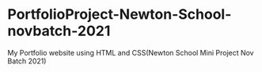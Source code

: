 # PortfolioProject-Newton-School-novbatch-2021
My Portfolio website using HTML and CSS(Newton School Mini Project Nov Batch 2021)
